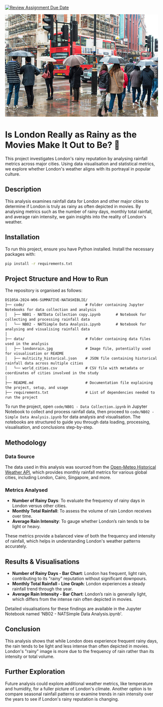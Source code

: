 [![Review Assignment Due Date](https://classroom.github.com/assets/deadline-readme-button-22041afd0340ce965d47ae6ef1cefeee28c7c493a6346c4f15d667ab976d596c.svg)](https://classroom.github.com/a/16Ytx_fz)

![London's Rainy Weather](./data/londonrain.jpg)

# Is London Really as Rainy as the Movies Make It Out to Be? 🤔

This project investigates London's rainy reputation by analysing rainfall metrics across major cities. Using data visualisation and statistical metrics, we explore whether London's weather aligns with its portrayal in popular culture.

## Description

This analysis examines rainfall data for London and other major cities to determine if London is truly as rainy as often depicted in movies. By analysing metrics such as the number of rainy days, monthly total rainfall, and average rain intensity, we gain insights into the reality of London's weather.

## Installation

To run this project, ensure you have Python installed. Install the necessary packages with:

```bash
pip install -r requirements.txt

```
## Project Structure and How to Run

The repository is organised as follows:

```
DS105A-2024-W06-SUMMATIVE-NATASHIBLIE/
├── code/                            # Folder containing Jupyter Notebooks for data collection and analysis
│   ├── NB01 - NATData Collection copy.ipynb       # Notebook for collecting and processing rainfall data
│   └── NB02 - NATSimple Data Analysis.ipynb       # Notebook for analysing and visualising rainfall data
│
├── data/                            # Folder containing data files used in the analysis
│   ├── londonrain.jpg               # Image file, potentially used for visualisation or README
│   ├── multicity_historical.json    # JSON file containing historical rainfall data across multiple cities
│   └── world_cities.csv             # CSV file with metadata or coordinates of cities involved in the study
│
├── README.md                        # Documentation file explaining the project, setup, and usage
├── requirements.txt                 # List of dependencies needed to run the project
```

To run the project, open `code/NB01 - Data Collection.ipynb` in Jupyter Notebook to collect and process rainfall data, then proceed to `code/NB02 - Simple Data Analysis.ipynb` for data analysis and visualisation. The notebooks are structured to guide you through data loading, processing, visualisation, and conclusions step-by-step.

## Methodology

### Data Source
The data used in this analysis was sourced from the [Open-Meteo Historical Weather API](https://open-meteo.com/en/docs/historical-weather-api), which provides monthly rainfall metrics for various global cities, including London, Cairo, Singapore, and more.

### Metrics Analysed
- **Number of Rainy Days**: To evaluate the frequency of rainy days in London versus other cities.
- **Monthly Total Rainfall**: To assess the volume of rain London receives over time.
- **Average Rain Intensity**: To gauge whether London’s rain tends to be light or heavy.

These metrics provide a balanced view of both the frequency and intensity of rainfall, which helps in understanding London's weather patterns accurately.

## Results & Visualisations

- **Number of Rainy Days - Bar Chart**: London has frequent, light rain, contributing to its "rainy" reputation without significant downpours.
- **Monthly Total Rainfall - Line Graph**: London experiences a steady rainfall trend through the year.
- **Average Rain Intensity - Bar Chart**: London’s rain is generally light, which differs from the intense rain often depicted in movies.

Detailed visualisations for these findings are available in the Jupyter Notebook named 'NB02 - NATSimple Data Analysis.ipynb'.

## Conclusion

This analysis shows that while London does experience frequent rainy days, the rain tends to be light and less intense than often depicted in movies. London's "rainy" image is more due to the frequency of rain rather than its intensity or total volume.

## Further Exploration

Future analysis could explore additional weather metrics, like temperature and humidity, for a fuller picture of London's climate. Another option is to compare seasonal rainfall patterns or examine trends in rain intensity over the years to see if London's rainy reputation is changing.





